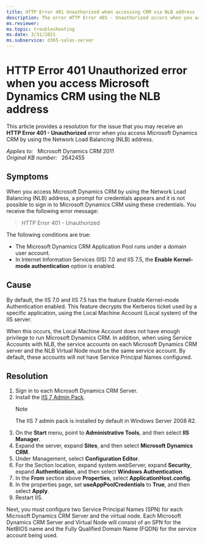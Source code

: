 ```yaml
---
title: HTTP Error 401 Unauthorized when accessing CRM via NLB address
description: The error HTTP Error 401 - Unauthorized occurs when you access Microsoft Dynamics CRM using the Network Load Balancing (NLB) address. Provides a resolution.
ms.reviewer: 
ms.topic: troubleshooting
ms.date: 3/31/2021
ms.subservice: d365-sales-server
---
```

# HTTP Error 401 Unauthorized error when you access Microsoft Dynamics CRM using the NLB address

This article provides a resolution for the issue that you may receive an **HTTP Error 401 - Unauthorized** error when you access Microsoft Dynamics CRM by using the Network Load Balancing (NLB) address.

_Applies to:_ &nbsp; Microsoft Dynamics CRM 2011  
_Original KB number:_ &nbsp; 2642455

## Symptoms

When you access Microsoft Dynamics CRM by using the Network Load Balancing (NLB) address, a prompt for credentials appears and it is not possible to sign in to Microsoft Dynamics CRM using these credentials. You receive the following error message:

> HTTP Error 401 - Unauthorized

The following conditions are true:

- The Microsoft Dynamics CRM Application Pool runs under a domain user account.
- In Internet Information Services (IIS) 7.0 and IIS 7.5, the **Enable Kernel-mode authentication** option is enabled.

## Cause

By default, the IIS 7.0 and IIS 7.5 has the feature Enable Kernel-mode Authentication enabled. This feature decrypts the Kerberos ticket used by a specific application, using the Local Machine Account (Local system) of the IIS server.

When this occurs, the Local Machine Account does not have enough privilege to run Microsoft Dynamics CRM. In addition, when using Service Accounts with NLB, the service accounts on each Microsoft Dynamics CRM server and the NLB Virtual Node must be the same service account. By default, these accounts will not have Service Principal Names configured.

## Resolution

1. Sign in to each Microsoft Dynamics CRM Server.
2. Install the [IIS 7 Admin Pack](https://www.iis.net/downloads/microsoft/administration-pack).
   > [!NOTE]
   > The IIS 7 admin pack is installed by default in Windows Server 2008 R2.
3. On the **Start** menu, point to **Administrative Tools**, and then select **IIS Manager**.
4. Expand the server, expand **Sites**, and then select **Microsoft Dynamics CRM**.
5. Under Management, select **Configuration Editor**.
6. For the Section location, expand system.webServer, expand **Security**, expand **Authentication**, and then select **Windows Authentication**.
7. In the **From** section above **Properties**, select **ApplicationHost.config**.
8. In the properties page, set **useAppPoolCredentials** to **True**, and then select **Apply**.
9. Restart IIS.

Next, you must configure two Service Principal Names (SPN) for each Microsoft Dynamics CRM Server and the virtual node. Each Microsoft Dynamics CRM Server and Virtual Node will consist of an SPN for the NetBIOS name and the Fully Qualified Domain Name (FQDN) for the service account being used.
